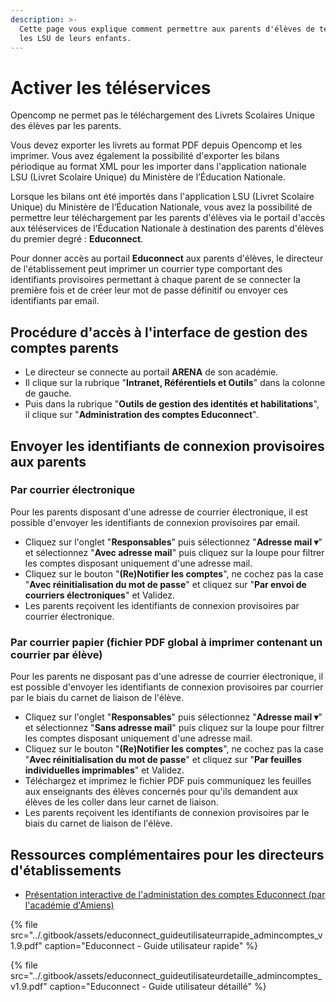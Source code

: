 ```yaml
---
description: >-
  Cette page vous explique comment permettre aux parents d'élèves de télécharger
  les LSU de leurs enfants.
---
```


# Activer les téléservices

Opencomp ne permet pas le téléchargement des Livrets Scolaires Unique des élèves par les parents.

Vous devez exporter les livrets au format PDF depuis Opencomp et les imprimer. Vous avez également la possibilité d'exporter les bilans périodique au format XML pour les importer dans l'application nationale LSU \(Livret Scolaire Unique\) du Ministère de l’Éducation Nationale.

Lorsque les bilans ont été importés dans l'application LSU \(Livret Scolaire Unique\) du Ministère de l’Éducation Nationale, vous avez la possibilité de permettre leur téléchargement par les parents d'élèves via le portail d'accès aux téléservices de l’Éducation Nationale à destination des parents d'élèves du premier degré : **Educonnect**.

Pour donner accès au portail **Educonnect** aux parents d'élèves, le directeur de l'établissement peut imprimer un courrier type comportant des identifiants provisoires permettant à chaque parent de se connecter la première fois et de créer leur mot de passe définitif ou envoyer ces identifiants par email.

## Procédure d'accès à l'interface de gestion des comptes parents

* Le directeur se connecte au portail **ARENA** de son académie.
* Il clique sur la rubrique "**Intranet, Référentiels et Outils**" dans la colonne de gauche.
* Puis dans la rubrique "**Outils de gestion des identités et habilitations**", il clique sur "**Administration des comptes Educonnect**".

## Envoyer les identifiants de connexion provisoires aux parents

### Par courrier électronique

Pour les parents disposant d'une adresse de courrier électronique, il est possible d'envoyer les identifiants de connexion provisoires par email.

* Cliquez sur l'onglet "**Responsables**" puis sélectionnez "**Adresse mail ▾**" et sélectionnez "**Avec adresse mail**" puis cliquez sur la loupe pour filtrer les comptes disposant uniquement d'une adresse mail.
* Cliquez sur le bouton "**\(Re\)Notifier les comptes**", ne cochez pas la case "**Avec réinitialisation du mot de passe**" et cliquez sur "**Par envoi de courriers électroniques**" et Validez. 
* Les parents reçoivent les identifiants de connexion provisoires par courrier électronique.

### Par courrier papier \(fichier PDF global à imprimer contenant un courrier par élève\)

Pour les parents ne disposant pas d'une adresse de courrier électronique, il est possible d'envoyer les identifiants de connexion provisoires par courrier par le biais du carnet de liaison de l'élève.

* Cliquez sur l'onglet "**Responsables**" puis sélectionnez "**Adresse mail ▾**" et sélectionnez "**Sans adresse mail**" puis cliquez sur la loupe pour filtrer les comptes disposant uniquement d'une adresse mail.
* Cliquez sur le bouton "**\(Re\)Notifier les comptes**", ne cochez pas la case "**Avec réinitialisation du mot de passe**" et cliquez sur "**Par feuilles individuelles imprimables**" et Validez.
* Téléchargez et imprimez le fichier PDF puis communiquez les feuilles aux enseignants des élèves concernés pour qu'ils demandent aux élèves de les coller dans leur carnet de liaison. 
* Les parents reçoivent les identifiants de connexion provisoires par le biais du carnet de liaison de l'élève.

## Ressources complémentaires pour les directeurs d'établissements

* [Présentation interactive de l'administation des comptes Educonnect \(par l'académie d'Amiens\)](http://videodiff.ac-amiens.fr/presentations/Educonnect/)

{% file src="../.gitbook/assets/educonnect\_guideutilisateurrapide\_admincomptes\_v1.9.pdf" caption="Educonnect - Guide utilisateur rapide" %}

{% file src="../.gitbook/assets/educonnect\_guideutilisateurdetaille\_admincomptes\_v1.9.pdf" caption="Educonnect - Guide utilisateur détaillé" %}

